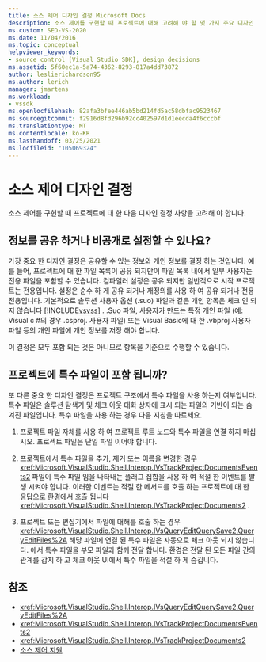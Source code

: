 ```yaml
---
title: 소스 제어 디자인 결정 Microsoft Docs
description: 소스 제어를 구현할 때 프로젝트에 대해 고려해 야 할 몇 가지 주요 디자인 결정에 대해 알아봅니다.
ms.custom: SEO-VS-2020
ms.date: 11/04/2016
ms.topic: conceptual
helpviewer_keywords:
- source control [Visual Studio SDK], design decisions
ms.assetid: 5f60ec1a-5a74-4362-8293-817a4dd73872
author: leslierichardson95
ms.author: lerich
manager: jmartens
ms.workload:
- vssdk
ms.openlocfilehash: 82afa3bfee446ab5bd214fd5ac58dbfac9523467
ms.sourcegitcommit: f2916d8fd296b92cc402597d1d1eecda4f6cccbf
ms.translationtype: MT
ms.contentlocale: ko-KR
ms.lasthandoff: 03/25/2021
ms.locfileid: "105069324"
---
```

# <a name="source-control-design-decisions"></a>소스 제어 디자인 결정
소스 제어를 구현할 때 프로젝트에 대 한 다음 디자인 결정 사항을 고려해 야 합니다.

## <a name="will-information-be-shared-or-private"></a>정보를 공유 하거나 비공개로 설정할 수 있나요?
 가장 중요 한 디자인 결정은 공유할 수 있는 정보와 개인 정보를 결정 하는 것입니다. 예를 들어, 프로젝트에 대 한 파일 목록이 공유 되지만이 파일 목록 내에서 일부 사용자는 전용 파일을 포함할 수 있습니다. 컴파일러 설정은 공유 되지만 일반적으로 시작 프로젝트는 전용입니다. 설정은 순수 하 게 공유 되거나 재정의를 사용 하 여 공유 되거나 전용 전용입니다. 기본적으로 솔루션 사용자 옵션 (.suo) 파일과 같은 개인 항목은 체크 인 되지 않습니다 [!INCLUDE[vsvss](../../extensibility/includes/vsvss_md.md)] . .Suo 파일, 사용자가 만드는 특정 개인 파일 (예: Visual c #의 경우 .csproj. 사용자 파일) 또는 Visual Basic에 대 한 .vbproj 사용자 파일 등의 개인 파일에 개인 정보를 저장 해야 합니다.

 이 결정은 모두 포함 되는 것은 아니므로 항목을 기준으로 수행할 수 있습니다.

## <a name="will-the-project-include-special-files"></a>프로젝트에 특수 파일이 포함 됩니까?
 또 다른 중요 한 디자인 결정은 프로젝트 구조에서 특수 파일을 사용 하는지 여부입니다. 특수 파일은 솔루션 탐색기 및 체크 아웃 대화 상자에 표시 되는 파일의 기반이 되는 숨겨진 파일입니다. 특수 파일을 사용 하는 경우 다음 지침을 따르세요.

1. 프로젝트 파일 자체를 사용 하 여 프로젝트 루트 노드와 특수 파일을 연결 하지 마십시오. 프로젝트 파일은 단일 파일 이어야 합니다.

2. 프로젝트에서 특수 파일을 추가, 제거 또는 이름을 변경한 경우 <xref:Microsoft.VisualStudio.Shell.Interop.IVsTrackProjectDocumentsEvents2> 파일이 특수 파일 임을 나타내는 플래그 집합을 사용 하 여 적절 한 이벤트를 발생 시켜야 합니다. 이러한 이벤트는 적절 한 메서드를 호출 하는 프로젝트에 대 한 응답으로 환경에서 호출 됩니다 <xref:Microsoft.VisualStudio.Shell.Interop.IVsTrackProjectDocuments2> .

3. 프로젝트 또는 편집기에서 파일에 대해를 호출 하는 경우 <xref:Microsoft.VisualStudio.Shell.Interop.IVsQueryEditQuerySave2.QueryEditFiles%2A> 해당 파일에 연결 된 특수 파일은 자동으로 체크 아웃 되지 않습니다. 에서 특수 파일을 부모 파일과 함께 전달 합니다. 환경은 전달 된 모든 파일 간의 관계를 감지 하 고 체크 아웃 UI에서 특수 파일을 적절 하 게 숨깁니다.

## <a name="see-also"></a>참조
- <xref:Microsoft.VisualStudio.Shell.Interop.IVsQueryEditQuerySave2.QueryEditFiles%2A>
- <xref:Microsoft.VisualStudio.Shell.Interop.IVsTrackProjectDocumentsEvents2>
- <xref:Microsoft.VisualStudio.Shell.Interop.IVsTrackProjectDocuments2>
- [소스 제어 지원](../../extensibility/internals/supporting-source-control.md)
